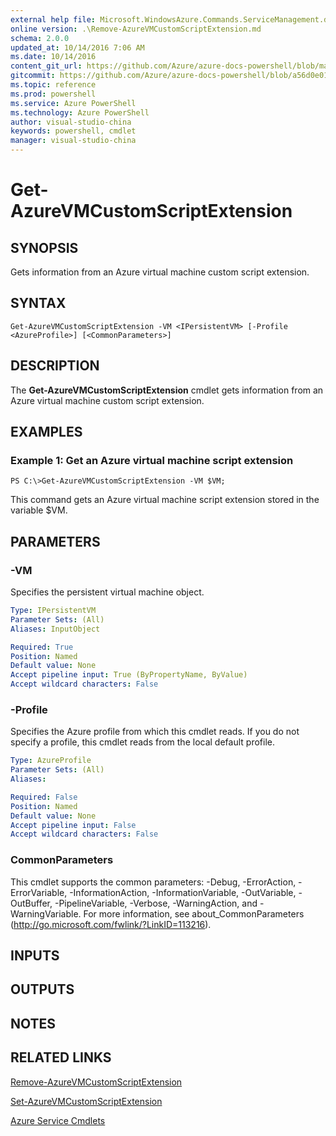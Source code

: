 ```yaml
---
external help file: Microsoft.WindowsAzure.Commands.ServiceManagement.dll-Help.xml
online version: .\Remove-AzureVMCustomScriptExtension.md
schema: 2.0.0
updated_at: 10/14/2016 7:06 AM
ms.date: 10/14/2016
content_git_url: https://github.com/Azure/azure-docs-powershell/blob/master/azureps-cmdlets-docs/ServiceManagement/Azure.Service/v0.9.8/CmdletMDs/Get-AzureVMCustomScriptExtension.md
gitcommit: https://github.com/Azure/azure-docs-powershell/blob/a56d0e01e65c2c33aa2af13dd29addc94ead6e88/azureps-cmdlets-docs/ServiceManagement/Azure.Service/v0.9.8/CmdletMDs/Get-AzureVMCustomScriptExtension.md
ms.topic: reference
ms.prod: powershell
ms.service: Azure PowerShell
ms.technology: Azure PowerShell
author: visual-studio-china
keywords: powershell, cmdlet
manager: visual-studio-china
---
```


# Get-AzureVMCustomScriptExtension

## SYNOPSIS
Gets information from an Azure virtual machine custom script extension.

## SYNTAX

```
Get-AzureVMCustomScriptExtension -VM <IPersistentVM> [-Profile <AzureProfile>] [<CommonParameters>]
```

## DESCRIPTION
The **Get-AzureVMCustomScriptExtension** cmdlet gets information from an Azure virtual machine custom script extension.

## EXAMPLES

### Example 1: Get an Azure virtual machine script extension
```
PS C:\>Get-AzureVMCustomScriptExtension -VM $VM;
```

This command gets an Azure virtual machine script extension stored in the variable $VM.

## PARAMETERS

### -VM
Specifies the persistent virtual machine object.

```yaml
Type: IPersistentVM
Parameter Sets: (All)
Aliases: InputObject

Required: True
Position: Named
Default value: None
Accept pipeline input: True (ByPropertyName, ByValue)
Accept wildcard characters: False
```

### -Profile
Specifies the Azure profile from which this cmdlet reads.
If you do not specify a profile, this cmdlet reads from the local default profile.

```yaml
Type: AzureProfile
Parameter Sets: (All)
Aliases: 

Required: False
Position: Named
Default value: None
Accept pipeline input: False
Accept wildcard characters: False
```

### CommonParameters
This cmdlet supports the common parameters: -Debug, -ErrorAction, -ErrorVariable, -InformationAction, -InformationVariable, -OutVariable, -OutBuffer, -PipelineVariable, -Verbose, -WarningAction, and -WarningVariable. For more information, see about_CommonParameters (http://go.microsoft.com/fwlink/?LinkID=113216).

## INPUTS

## OUTPUTS

## NOTES

## RELATED LINKS

[Remove-AzureVMCustomScriptExtension](.\Remove-AzureVMCustomScriptExtension.md)

[Set-AzureVMCustomScriptExtension](.\Set-AzureVMCustomScriptExtension.md)

[Azure Service Cmdlets](.\Azure.Service.md)

